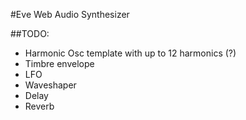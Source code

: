#Eve Web Audio Synthesizer

##TODO:
* Harmonic Osc template with up to 12 harmonics (?)
* Timbre envelope
* LFO
* Waveshaper
* Delay
* Reverb
